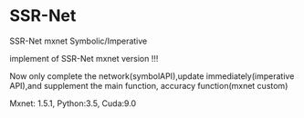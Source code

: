 # SSR-Net
SSR-Net mxnet Symbolic/Imperative

implement of SSR-Net mxnet version !!!

Now only complete the network(symbolAPI),update immediately(imperative API),and supplement the main function,
accuracy function(mxnet custom)

Mxnet: 1.5.1, Python:3.5, Cuda:9.0
